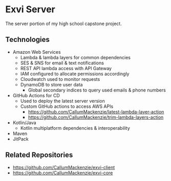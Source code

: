 # Exvi Server

The server portion of my high school capstone project.

## Technologies
- Amazon Web Services
  - Lambda & lambda layers for common dependencies
  - SES & SNS for email & text notifications
  - REST API lambda access with API Gateway
  - IAM configured to allocate permissions accordingly
  - Cloudwatch used to monitor requests
  - DynamoDB to store user data
    - Global secondary indices to query used emails & phone numbers
- GitHub Actions for CD
  - Used to deploy the latest server version
  - Custom GitHub actions to access AWS APIs
    - https://github.com/CallumMackenzie/latest-lambda-layer-action
    - https://github.com/CallumMackenzie/trim-lambda-layers-action
- Kotlin/Java
  - Kotlin multiplatform dependencies & interoperability
- Maven
- JitPack

## Related Repositories
- https://github.com/CallumMackenzie/exvi-client
- https://github.com/CallumMackenzie/exvi-core
